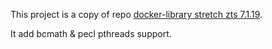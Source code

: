 This project is a copy of repo [docker-library stretch zts 7.1.19](https://github.com/docker-library/php/tree/master/7.1/stretch/zts).

It add bcmath & pecl pthreads support.
